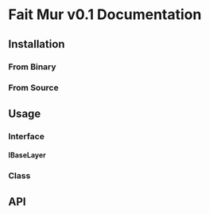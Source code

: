 # Fait Mur v0.1 Documentation

## Installation

### From Binary

### From Source

## Usage

### Interface

#### IBaseLayer

### Class

## API



